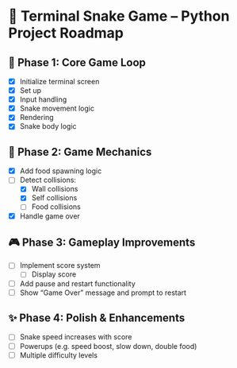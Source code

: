 # 🐍 Terminal Snake Game – Python Project Roadmap

## 🧱 Phase 1: Core Game Loop
- [x] Initialize terminal screen
- [x] Set up
- [x] Input handling 
- [x] Snake movement logic
- [x] Rendering
- [x] Snake body logic

## 🍏 Phase 2: Game Mechanics
- [x] Add food spawning logic
- [ ] Detect collisions:
  - [x] Wall collisions
  - [x] Self collisions
  - [ ] Food collisions
- [x] Handle game over 

## 🎮 Phase 3: Gameplay Improvements
- [ ] Implement score system
  - [ ] Display score 
- [ ] Add pause and restart functionality
- [ ] Show “Game Over” message and prompt to restart

## ✨ Phase 4: Polish & Enhancements
- [ ] Snake speed increases with score
- [ ] Powerups (e.g. speed boost, slow down, double food)
- [ ] Multiple difficulty levels
